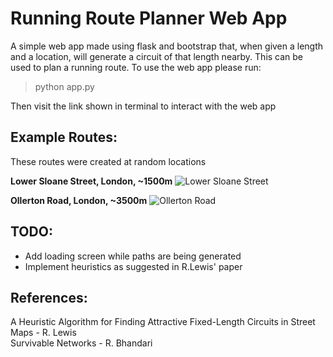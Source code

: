 # Running Route Planner Web App
A simple web app made using flask and bootstrap that, when given a length and a location, will generate a circuit of that length nearby. This can be used to plan a running route. To use the web app please run:
> python app.py  

Then visit the link shown in terminal to interact with the web app

## Example Routes:
These routes were created at random locations  

**Lower Sloane Street, London, ~1500m**
![Lower Sloane Street](https://user-images.githubusercontent.com/57597103/135767284-b09e4f37-3197-4e05-9bf9-feab081e867c.png)

**Ollerton Road, London, ~3500m**
![Ollerton Road](https://user-images.githubusercontent.com/57597103/135767304-6d89bfce-dac1-468c-a880-7b319a52cbf2.png) 

## TODO:
* Add loading screen while paths are being generated
* Implement heuristics as suggested in R.Lewis' paper

## References:
A Heuristic Algorithm for Finding Attractive Fixed-Length Circuits in Street Maps - R. Lewis  
Survivable Networks - R. Bhandari
